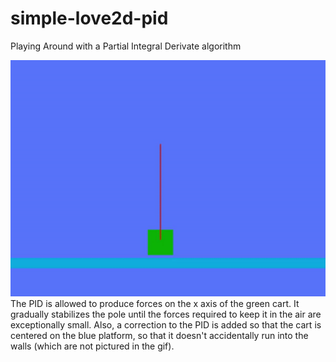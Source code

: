 # simple-love2d-pid
Playing Around with a Partial Integral Derivate algorithm

![demonstration gif](cartPolePid.gif)
The PID is allowed to produce forces on the x axis of the green cart.
It gradually stabilizes the pole until the forces required to keep it in the air are exceptionally small.
Also, a correction to the PID is added so that the cart is centered on the blue platform, so that it doesn't accidentally run
into the walls (which are not pictured in the gif).
